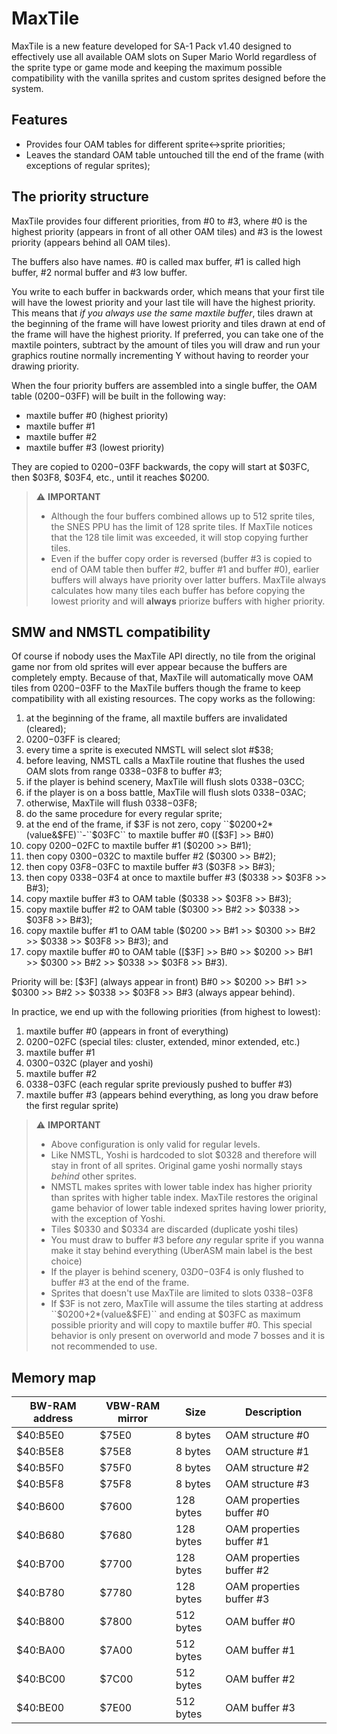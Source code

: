 MaxTile
=======

MaxTile is a new feature developed for SA-1 Pack v1.40 designed to effectively use all available OAM slots on Super Mario World regardless of the sprite type or game mode and keeping the maximum possible compatibility with the vanilla sprites and custom sprites designed before the system.

## Features
* Provides four OAM tables for different sprite<->sprite priorities;
* Leaves the standard OAM table untouched till the end of the frame (with exceptions of regular sprites);

## The priority structure

MaxTile provides four different priorities, from #0 to #3, where #0 is the highest priority (appears in front of all other OAM tiles) and #3 is the lowest priority (appears behind all OAM tiles).

The buffers also have names. #0 is called max buffer, #1 is called high buffer, #2 normal buffer and #3 low buffer.

You write to each buffer in backwards order, which means that your first tile will have the lowest priority and your last tile will have the highest priority. This means that *if you always use the same maxtile buffer*, tiles drawn at the beginning of the frame will have lowest priority and tiles drawn at end of the frame will have the highest priority.
If preferred, you can take one of the maxtile pointers, subtract by the amount of tiles you will draw and run your graphics routine normally incrementing Y without having to reorder your drawing priority.

When the four priority buffers are assembled into a single buffer, the OAM table ($0200-$03FF) will be built in the following way:

* maxtile buffer #0 (highest priority)
* maxtile buffer #1
* maxtile buffer #2
* maxtile buffer #3 (lowest priority)

They are copied to $0200-$03FF backwards, the copy will start at $03FC, then $03F8, $03F4, etc., until it reaches $0200.

> :warning: **IMPORTANT**
> * Although the four buffers combined allows up to 512 sprite tiles, the SNES PPU has the limit of 128 sprite tiles. If MaxTile notices that the 128 tile limit was exceeded, it will stop copying further tiles.
> * Even if the buffer copy order is reversed (buffer #3 is copied to end of OAM table then buffer #2, buffer #1 and buffer #0), earlier buffers will always have priority over latter buffers. MaxTile always calculates how many tiles each buffer has before copying the lowest priority and will **always** priorize buffers with higher priority.

## SMW and NMSTL compatibility

Of course if nobody uses the MaxTile API directly, no tile from the original game nor from old sprites will ever appear because the buffers are completely empty. Because of that, MaxTile will automatically move OAM tiles from $0200-$03FF to the MaxTile buffers though the frame to keep compatibility with all existing resources. The copy works as the following:

1. at the beginning of the frame, all maxtile buffers are invalidated (cleared);
2. $0200-$03FF is cleared;
3. every time a sprite is executed NMSTL will select slot #$38;
4. before leaving, NMSTL calls a MaxTile routine that flushes the used OAM slots from range $0338-$03F8 to buffer #3;
5. if the player is behind scenery, MaxTile will flush slots $0338-$03CC;
6. if the player is on a boss battle, MaxTile will flush slots $0338-$03AC;
7. otherwise, MaxTile will flush $0338-$03F8;
8. do the same procedure for every regular sprite;
9. at the end of the frame, if $3F is not zero, copy ``$0200+2*(value&$FE)``-``$03FC`` to maxtile buffer #0 ([$3F] >> B#0)
10. copy $0200-$02FC to maxtile buffer #1 ($0200 >> B#1);
11. then copy $0300-$032C to maxtile buffer #2 ($0300 >> B#2);
12. then copy $03F8-$03FC to maxtile buffer #3 ($03F8 >> B#3);
13. then copy $0338-$03F4 at once to maxtile buffer #3 ($0338 >> $03F8 >> B#3);
14. copy maxtile buffer #3 to OAM table ($0338 >> $03F8 >> B#3);
15. copy maxtile buffer #2 to OAM table ($0300 >> B#2 >> $0338 >> $03F8 >> B#3);
16. copy maxtile buffer #1 to OAM table ($0200 >> B#1 >> $0300 >> B#2 >> $0338 >> $03F8 >> B#3); and
17. copy maxtile buffer #0 to OAM table ([$3F] >> B#0 >> $0200 >> B#1 >> $0300 >> B#2 >> $0338 >> $03F8 >> B#3).

Priority will be: [$3F] (always appear in front) B#0 >> $0200 >> B#1 >> $0300 >> B#2 >> $0338 >> $03F8 >> B#3 (always appear behind).

In practice, we end up with the following priorities (from highest to lowest):
1. maxtile buffer #0 (appears in front of everything)
2. $0200-$02FC (special tiles: cluster, extended, minor extended, etc.)
3. maxtile buffer #1
4. $0300-$032C (player and yoshi)
5. maxtile buffer #2
6. $0338-$03FC (each regular sprite previously pushed to buffer #3)
7. maxtile buffer #3 (appears behind everything, as long you draw before the first regular sprite)

> :warning: **IMPORTANT**
> * Above configuration is only valid for regular levels.
> * Like NMSTL, Yoshi is hardcoded to slot $0328 and therefore will stay in front of all sprites. Original game yoshi normally stays *behind* other sprites.
> * NMSTL makes sprites with lower table index has higher priority than sprites with higher table index. MaxTile restores the original game behavior of lower table indexed sprites having lower priority, with the exception of Yoshi.
> * Tiles $0330 and $0334 are discarded (duplicate yoshi tiles)
> * You must draw to buffer #3 before *any* regular sprite if you wanna make it stay behind everything (UberASM main label is the best choice)
> * If the player is behind scenery, $03D0-$03F4 is only flushed to buffer #3 at the end of the frame.
> * Sprites that doesn't use MaxTile are limited to slots $0338-$03F8
> * If $3F is not zero, MaxTile will assume the tiles starting at address ``$0200+2*(value&$FE)`` and ending at $03FC as maximum possible priority and will copy to maxtile buffer #0. This special behavior is only present on overworld and mode 7 bosses and it is not recommended to use.

## Memory map

| BW-RAM address | VBW-RAM mirror | Size      | Description              |
|----------------|----------------|-----------|--------------------------|
| $40:B5E0       | $75E0          | 8 bytes   | OAM structure #0         |
| $40:B5E8       | $75E8          | 8 bytes   | OAM structure #1         |
| $40:B5F0       | $75F0          | 8 bytes   | OAM structure #2         |
| $40:B5F8       | $75F8          | 8 bytes   | OAM structure #3         |
| $40:B600       | $7600          | 128 bytes | OAM properties buffer #0 |
| $40:B680       | $7680          | 128 bytes | OAM properties buffer #1 |
| $40:B700       | $7700          | 128 bytes | OAM properties buffer #2 |
| $40:B780       | $7780          | 128 bytes | OAM properties buffer #3 |
| $40:B800       | $7800          | 512 bytes | OAM buffer #0            |
| $40:BA00       | $7A00          | 512 bytes | OAM buffer #1            |
| $40:BC00       | $7C00          | 512 bytes | OAM buffer #2            |
| $40:BE00       | $7E00          | 512 bytes | OAM buffer #3            |

